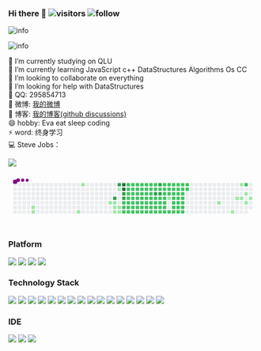 ### Hi there 👋 ![visitors](https://visitor-badge.laobi.icu/badge?page_id=zhangzhibang0309.zhangzhibang0309)&nbsp;![follow](https://img.shields.io/github/followers/zhangzhibang0309?label=Follow&style=social)

![info](https://github-readme-stats.vercel.app/api/top-langs/?username=zhangzhibang0309&layout=compact&show_icons=true&count_private=true&hide=prs&theme=cobalt)

![info](https://github-readme-stats.vercel.app/api?username=zhangzhibang0309&show_icons=true&count_private=true&hide=prs&theme=cobalt)

<!-- 主题：dark, radical, merko, gruvbox, tokyonight, onedark, cobalt, synthwave, highcontrast, dracula -->
🔭 I’m currently studying on QLU  
🌱 I’m currently learning JavaScript c++ DataStructures Algorithms Os CC  
👯 I’m looking to collaborate on everything  
🤔 I’m looking for help with DataStructures  
💬 QQ: 295854713  
🌸 微博: [我的微博](https://weibo.com/u/7309637978)  
📘 博客: [我的博客(github discussions)](https://github.com/zhangzhibang0309/__Blog/discussions)  
😄 hobby: Eva eat sleep coding  
⚡ word: 终身学习   
💻 Steve Jobs：  

![](https://catalinazzz.oss-cn-beijing.aliyuncs.com/image/25529EED886FFBD3D39371530D63E101.png)

<svg viewBox="-16 -32 880 192" width="880" height="192" xmlns="http://www.w3.org/2000/svg"><style>@keyframes c0{3.09%{fill:var(--c1)}3.11%,to{fill:var(--ce)}}@keyframes c1{3.4%{fill:var(--c1)}3.42%,to{fill:var(--ce)}}@keyframes c2{6.49%{fill:var(--c1)}6.51%,to{fill:var(--ce)}}@keyframes c3{8.66%{fill:var(--c1)}8.68%,to{fill:var(--ce)}}@keyframes c4{12.99%{fill:var(--c1)}13.01%,to{fill:var(--ce)}}@keyframes c5{89.77%{fill:var(--c3)}89.79%,to{fill:var(--ce)}}@keyframes c6{12.68%{fill:var(--c1)}12.7%,to{fill:var(--ce)}}@keyframes c7{13.61%{fill:var(--c1)}13.63%,to{fill:var(--ce)}}@keyframes c8{14.54%{fill:var(--c1)}14.56%,to{fill:var(--ce)}}@keyframes c9{91.01%{fill:var(--c3)}91.03%,to{fill:var(--ce)}}@keyframes ca{11.45%{fill:var(--c1)}11.47%,to{fill:var(--ce)}}@keyframes cb{13.92%{fill:var(--c1)}13.94%,to{fill:var(--ce)}}@keyframes cc{14.23%{fill:var(--c1)}14.25%,to{fill:var(--ce)}}@keyframes cd{91.32%{fill:var(--c4)}91.34%,to{fill:var(--ce)}}@keyframes ce{91.63%{fill:var(--c4)}91.65%,to{fill:var(--ce)}}@keyframes cf{88.84%{fill:var(--c3)}88.86%,to{fill:var(--ce)}}@keyframes cg{89.15%{fill:var(--c3)}89.17%,to{fill:var(--ce)}}@keyframes ch{67.17%{fill:var(--c2)}67.19%,to{fill:var(--ce)}}@keyframes ci{66.86%{fill:var(--c2)}66.88%,to{fill:var(--ce)}}@keyframes cj{69.65%{fill:var(--c2)}69.67%,to{fill:var(--ce)}}@keyframes ck{56.34%{fill:var(--c2)}56.36%,to{fill:var(--ce)}}@keyframes cl{56.65%{fill:var(--c2)}56.67%,to{fill:var(--ce)}}@keyframes cm{59.43%{fill:var(--c2)}59.45%,to{fill:var(--ce)}}@keyframes cn{59.74%{fill:var(--c2)}59.76%,to{fill:var(--ce)}}@keyframes co{60.05%{fill:var(--c2)}60.07%,to{fill:var(--ce)}}@keyframes cp{66.55%{fill:var(--c2)}66.57%,to{fill:var(--ce)}}@keyframes cq{68.1%{fill:var(--c2)}68.12%,to{fill:var(--ce)}}@keyframes cr{56.03%{fill:var(--c2)}56.05%,to{fill:var(--ce)}}@keyframes cs{56.96%{fill:var(--c2)}56.98%,to{fill:var(--ce)}}@keyframes ct{59.12%{fill:var(--c2)}59.14%,to{fill:var(--ce)}}@keyframes cu{58.81%{fill:var(--c2)}58.83%,to{fill:var(--ce)}}@keyframes cv{60.36%{fill:var(--c2)}60.38%,to{fill:var(--ce)}}@keyframes cw{66.24%{fill:var(--c2)}66.26%,to{fill:var(--ce)}}@keyframes cx{68.41%{fill:var(--c2)}68.43%,to{fill:var(--ce)}}@keyframes cy{55.72%{fill:var(--c2)}55.74%,to{fill:var(--ce)}}@keyframes cz{57.27%{fill:var(--c2)}57.29%,to{fill:var(--ce)}}@keyframes c10{57.58%{fill:var(--c2)}57.6%,to{fill:var(--ce)}}@keyframes c11{58.5%{fill:var(--c2)}58.52%,to{fill:var(--ce)}}@keyframes c12{60.67%{fill:var(--c2)}60.69%,to{fill:var(--ce)}}@keyframes c13{65.93%{fill:var(--c2)}65.95%,to{fill:var(--ce)}}@keyframes c14{65.62%{fill:var(--c2)}65.64%,to{fill:var(--ce)}}@keyframes c15{55.41%{fill:var(--c2)}55.43%,to{fill:var(--ce)}}@keyframes c16{55.1%{fill:var(--c2)}55.12%,to{fill:var(--ce)}}@keyframes c17{57.88%{fill:var(--c2)}57.9%,to{fill:var(--ce)}}@keyframes c18{58.19%{fill:var(--c2)}58.21%,to{fill:var(--ce)}}@keyframes c19{60.98%{fill:var(--c2)}61%,to{fill:var(--ce)}}@keyframes c1a{61.29%{fill:var(--c2)}61.31%,to{fill:var(--ce)}}@keyframes c1b{65.32%{fill:var(--c2)}65.34%,to{fill:var(--ce)}}@keyframes c1c{53.24%{fill:var(--c2)}53.26%,to{fill:var(--ce)}}@keyframes c1d{52.93%{fill:var(--c2)}52.95%,to{fill:var(--ce)}}@keyframes c1e{52.62%{fill:var(--c2)}52.64%,to{fill:var(--ce)}}@keyframes c1f{52.31%{fill:var(--c2)}52.33%,to{fill:var(--ce)}}@keyframes c1g{52%{fill:var(--c2)}52.02%,to{fill:var(--ce)}}@keyframes c1h{61.6%{fill:var(--c2)}61.62%,to{fill:var(--ce)}}@keyframes c1i{65.01%{fill:var(--c2)}65.03%,to{fill:var(--ce)}}@keyframes c1j{53.55%{fill:var(--c2)}53.57%,to{fill:var(--ce)}}@keyframes c1k{39%{fill:var(--c2)}39.02%,to{fill:var(--ce)}}@keyframes c1l{38.69%{fill:var(--c2)}38.71%,to{fill:var(--ce)}}@keyframes c1m{38.38%{fill:var(--c2)}38.4%,to{fill:var(--ce)}}@keyframes c1n{51.69%{fill:var(--c2)}51.71%,to{fill:var(--ce)}}@keyframes c1o{61.91%{fill:var(--c2)}61.93%,to{fill:var(--ce)}}@keyframes c1p{62.22%{fill:var(--c2)}62.24%,to{fill:var(--ce)}}@keyframes c1q{53.86%{fill:var(--c2)}53.88%,to{fill:var(--ce)}}@keyframes c1r{39.31%{fill:var(--c2)}39.33%,to{fill:var(--ce)}}@keyframes c1s{86.68%{fill:var(--c3)}86.7%,to{fill:var(--ce)}}@keyframes c1t{38.07%{fill:var(--c2)}38.09%,to{fill:var(--ce)}}@keyframes c1u{51.38%{fill:var(--c2)}51.4%,to{fill:var(--ce)}}@keyframes c1v{51.07%{fill:var(--c2)}51.09%,to{fill:var(--ce)}}@keyframes c1w{62.53%{fill:var(--c2)}62.55%,to{fill:var(--ce)}}@keyframes c1x{85.75%{fill:var(--c3)}85.77%,to{fill:var(--ce)}}@keyframes c1y{39.62%{fill:var(--c2)}39.64%,to{fill:var(--ce)}}@keyframes c1z{86.37%{fill:var(--c3)}86.39%,to{fill:var(--ce)}}@keyframes c20{37.76%{fill:var(--c2)}37.78%,to{fill:var(--ce)}}@keyframes c21{37.45%{fill:var(--c2)}37.47%,to{fill:var(--ce)}}@keyframes c22{50.76%{fill:var(--c2)}50.78%,to{fill:var(--ce)}}@keyframes c23{62.84%{fill:var(--c2)}62.86%,to{fill:var(--ce)}}@keyframes c24{43.33%{fill:var(--c2)}43.35%,to{fill:var(--ce)}}@keyframes c25{39.93%{fill:var(--c2)}39.95%,to{fill:var(--ce)}}@keyframes c26{43.95%{fill:var(--c2)}43.97%,to{fill:var(--ce)}}@keyframes c27{36.83%{fill:var(--c2)}36.85%,to{fill:var(--ce)}}@keyframes c28{37.14%{fill:var(--c2)}37.16%,to{fill:var(--ce)}}@keyframes c29{50.45%{fill:var(--c2)}50.47%,to{fill:var(--ce)}}@keyframes c2a{63.15%{fill:var(--c2)}63.17%,to{fill:var(--ce)}}@keyframes c2b{43.02%{fill:var(--c2)}43.04%,to{fill:var(--ce)}}@keyframes c2c{40.24%{fill:var(--c2)}40.26%,to{fill:var(--ce)}}@keyframes c2d{44.26%{fill:var(--c2)}44.28%,to{fill:var(--ce)}}@keyframes c2e{36.52%{fill:var(--c1)}36.54%,to{fill:var(--ce)}}@keyframes c2f{35.59%{fill:var(--c2)}35.61%,to{fill:var(--ce)}}@keyframes c2g{42.71%{fill:var(--c2)}42.73%,to{fill:var(--ce)}}@keyframes c2h{40.55%{fill:var(--c2)}40.57%,to{fill:var(--ce)}}@keyframes c2i{44.57%{fill:var(--c2)}44.59%,to{fill:var(--ce)}}@keyframes c2j{46.12%{fill:var(--c2)}46.14%,to{fill:var(--ce)}}@keyframes c2k{46.43%{fill:var(--c2)}46.45%,to{fill:var(--ce)}}@keyframes c2l{47.98%{fill:var(--c2)}48%,to{fill:var(--ce)}}@keyframes c2m{48.29%{fill:var(--c2)}48.31%,to{fill:var(--ce)}}@keyframes c2n{42.4%{fill:var(--c2)}42.42%,to{fill:var(--ce)}}@keyframes c2o{40.86%{fill:var(--c2)}40.88%,to{fill:var(--ce)}}@keyframes c2p{44.88%{fill:var(--c2)}44.9%,to{fill:var(--ce)}}@keyframes c2q{45.81%{fill:var(--c2)}45.83%,to{fill:var(--ce)}}@keyframes c2r{46.74%{fill:var(--c2)}46.76%,to{fill:var(--ce)}}@keyframes c2s{47.67%{fill:var(--c2)}47.69%,to{fill:var(--ce)}}@keyframes c2t{48.6%{fill:var(--c2)}48.62%,to{fill:var(--ce)}}@keyframes c2u{42.1%{fill:var(--c2)}42.12%,to{fill:var(--ce)}}@keyframes c2v{41.17%{fill:var(--c2)}41.19%,to{fill:var(--ce)}}@keyframes c2w{45.19%{fill:var(--c2)}45.21%,to{fill:var(--ce)}}@keyframes c2x{45.5%{fill:var(--c2)}45.52%,to{fill:var(--ce)}}@keyframes c2y{47.05%{fill:var(--c2)}47.07%,to{fill:var(--ce)}}@keyframes c2z{47.36%{fill:var(--c2)}47.38%,to{fill:var(--ce)}}@keyframes c30{48.91%{fill:var(--c2)}48.93%,to{fill:var(--ce)}}@keyframes c31{41.79%{fill:var(--c2)}41.81%,to{fill:var(--ce)}}@keyframes c32{41.48%{fill:var(--c2)}41.5%,to{fill:var(--ce)}}@keyframes c33{22.9%{fill:var(--c1)}22.92%,to{fill:var(--ce)}}@keyframes c34{30.64%{fill:var(--c1)}30.66%,to{fill:var(--ce)}}@keyframes c35{24.45%{fill:var(--c1)}24.47%,to{fill:var(--ce)}}@keyframes c36{28.16%{fill:var(--c1)}28.18%,to{fill:var(--ce)}}@keyframes c37{24.76%{fill:var(--c1)}24.78%,to{fill:var(--ce)}}@keyframes c38{79.87%{fill:var(--c2)}79.89%,to{fill:var(--ce)}}@keyframes c39{26%{fill:var(--c1)}26.02%,to{fill:var(--ce)}}@keyframes c3a{26.62%{fill:var(--c1)}26.64%,to{fill:var(--ce)}}@keyframes c3b{25.38%{fill:var(--c1)}25.4%,to{fill:var(--ce)}}@keyframes u0{3.09%{transform:scale(0,1)}3.11%,3.4%{transform:scale(.05,1)}3.42%,6.49%{transform:scale(.11,1)}6.51%,8.66%{transform:scale(.16,1)}11.45%,8.68%{transform:scale(.21,1)}11.47%,12.68%{transform:scale(.26,1)}12.7%,12.99%{transform:scale(.32,1)}13.01%,13.61%{transform:scale(.37,1)}13.63%,13.92%{transform:scale(.42,1)}13.94%,14.23%{transform:scale(.47,1)}14.25%,14.54%{transform:scale(.53,1)}14.56%,22.9%{transform:scale(.58,1)}22.92%,24.45%{transform:scale(.63,1)}24.47%,24.76%{transform:scale(.68,1)}24.78%,25.38%{transform:scale(.74,1)}25.4%,26%{transform:scale(.79,1)}26.02%,26.62%{transform:scale(.84,1)}26.64%,28.16%{transform:scale(.89,1)}28.18%,30.64%{transform:scale(.95,1)}30.66%,to{transform:scale(1,1)}}@keyframes u1{35.59%{transform:scale(0,1)}35.61%,to{transform:scale(1,1)}}@keyframes u2{36.52%{transform:scale(0,1)}36.54%,to{transform:scale(1,1)}}@keyframes u3{36.83%{transform:scale(0,1)}36.85%,37.14%{transform:scale(.01,1)}37.16%,37.45%{transform:scale(.02,1)}37.47%,37.76%{transform:scale(.03,1)}37.78%,38.07%{transform:scale(.04,1)}38.09%,38.38%{transform:scale(.06,1)}38.4%,38.69%{transform:scale(.07,1)}38.71%,39%{transform:scale(.08,1)}39.02%,39.31%{transform:scale(.09,1)}39.33%,39.62%{transform:scale(.1,1)}39.64%,39.93%{transform:scale(.11,1)}39.95%,40.24%{transform:scale(.12,1)}40.26%,40.55%{transform:scale(.13,1)}40.57%,40.86%{transform:scale(.14,1)}40.88%,41.17%{transform:scale(.16,1)}41.19%,41.48%{transform:scale(.17,1)}41.5%,41.79%{transform:scale(.18,1)}41.81%,42.1%{transform:scale(.19,1)}42.12%,42.4%{transform:scale(.2,1)}42.42%,42.71%{transform:scale(.21,1)}42.73%,43.02%{transform:scale(.22,1)}43.04%,43.33%{transform:scale(.23,1)}43.35%,43.95%{transform:scale(.24,1)}43.97%,44.26%{transform:scale(.26,1)}44.28%,44.57%{transform:scale(.27,1)}44.59%,44.88%{transform:scale(.28,1)}44.9%,45.19%{transform:scale(.29,1)}45.21%,45.5%{transform:scale(.3,1)}45.52%,45.81%{transform:scale(.31,1)}45.83%,46.12%{transform:scale(.32,1)}46.14%,46.43%{transform:scale(.33,1)}46.45%,46.74%{transform:scale(.34,1)}46.76%,47.05%{transform:scale(.36,1)}47.07%,47.36%{transform:scale(.37,1)}47.38%,47.67%{transform:scale(.38,1)}47.69%,47.98%{transform:scale(.39,1)}48%,48.29%{transform:scale(.4,1)}48.31%,48.6%{transform:scale(.41,1)}48.62%,48.91%{transform:scale(.42,1)}48.93%,50.45%{transform:scale(.43,1)}50.47%,50.76%{transform:scale(.44,1)}50.78%,51.07%{transform:scale(.46,1)}51.09%,51.38%{transform:scale(.47,1)}51.4%,51.69%{transform:scale(.48,1)}51.71%,52%{transform:scale(.49,1)}52.02%,52.31%{transform:scale(.5,1)}52.33%,52.62%{transform:scale(.51,1)}52.64%,52.93%{transform:scale(.52,1)}52.95%,53.24%{transform:scale(.53,1)}53.26%,53.55%{transform:scale(.54,1)}53.57%,53.86%{transform:scale(.56,1)}53.88%,55.1%{transform:scale(.57,1)}55.12%,55.41%{transform:scale(.58,1)}55.43%,55.72%{transform:scale(.59,1)}55.74%,56.03%{transform:scale(.6,1)}56.05%,56.34%{transform:scale(.61,1)}56.36%,56.65%{transform:scale(.62,1)}56.67%,56.96%{transform:scale(.63,1)}56.98%,57.27%{transform:scale(.64,1)}57.29%,57.58%{transform:scale(.66,1)}57.6%,57.88%{transform:scale(.67,1)}57.9%,58.19%{transform:scale(.68,1)}58.21%,58.5%{transform:scale(.69,1)}58.52%,58.81%{transform:scale(.7,1)}58.83%,59.12%{transform:scale(.71,1)}59.14%,59.43%{transform:scale(.72,1)}59.45%,59.74%{transform:scale(.73,1)}59.76%,60.05%{transform:scale(.74,1)}60.07%,60.36%{transform:scale(.76,1)}60.38%,60.67%{transform:scale(.77,1)}60.69%,60.98%{transform:scale(.78,1)}61%,61.29%{transform:scale(.79,1)}61.31%,61.6%{transform:scale(.8,1)}61.62%,61.91%{transform:scale(.81,1)}61.93%,62.22%{transform:scale(.82,1)}62.24%,62.53%{transform:scale(.83,1)}62.55%,62.84%{transform:scale(.84,1)}62.86%,63.15%{transform:scale(.86,1)}63.17%,65.01%{transform:scale(.87,1)}65.03%,65.32%{transform:scale(.88,1)}65.34%,65.62%{transform:scale(.89,1)}65.64%,65.93%{transform:scale(.9,1)}65.95%,66.24%{transform:scale(.91,1)}66.26%,66.55%{transform:scale(.92,1)}66.57%,66.86%{transform:scale(.93,1)}66.88%,67.17%{transform:scale(.94,1)}67.19%,68.1%{transform:scale(.96,1)}68.12%,68.41%{transform:scale(.97,1)}68.43%,69.65%{transform:scale(.98,1)}69.67%,79.87%{transform:scale(.99,1)}79.89%,to{transform:scale(1,1)}}@keyframes u4{85.75%{transform:scale(0,1)}85.77%,86.37%{transform:scale(.14,1)}86.39%,86.68%{transform:scale(.29,1)}86.7%,88.84%{transform:scale(.43,1)}88.86%,89.15%{transform:scale(.57,1)}89.17%,89.77%{transform:scale(.71,1)}89.79%,91.01%{transform:scale(.86,1)}91.03%,to{transform:scale(1,1)}}@keyframes u5{91.32%{transform:scale(0,1)}91.34%,91.63%{transform:scale(.5,1)}91.65%,to{transform:scale(1,1)}}@keyframes s0{0%,99.69%{transform:translate(0,-16px)}.31%{transform:translate(0,0)}1.55%,98.14%{transform:translate(64px,0)}3.41%{transform:translate(64px,96px)}6.81%{transform:translate(240px,96px)}8.67%{transform:translate(240px,0)}10.84%{transform:translate(352px,0)}11.15%{transform:translate(352px,16px)}11.46%{transform:translate(368px,16px)}12.38%{transform:translate(368px,64px)}13%{transform:translate(336px,64px)}13.31%{transform:translate(336px,80px)}13.93%{transform:translate(368px,80px)}14.24%{transform:translate(368px,96px)}14.55%{transform:translate(352px,96px)}14.86%{transform:translate(352px,112px)}21.98%{transform:translate(720px,112px)}22.91%{transform:translate(720px,64px)}24.15%{transform:translate(784px,64px)}24.46%{transform:translate(784px,48px)}25.39%{transform:translate(832px,48px)}25.7%{transform:translate(832px,32px)}26.01%{transform:translate(816px,32px)}26.63%{transform:translate(816px,64px)}26.93%{transform:translate(800px,64px)}28.17%{transform:translate(800px,0)}28.79%{transform:translate(768px,0)}30.65%{transform:translate(768px,96px)}33.75%{transform:translate(608px,96px)}34.06%{transform:translate(608px,112px)}35.29%{transform:translate(544px,112px)}36.53%{transform:translate(544px,48px)}36.84%{transform:translate(528px,48px)}37.15%{transform:translate(528px,64px)}37.46%{transform:translate(512px,64px)}37.77%{transform:translate(512px,48px)}38.39%{transform:translate(480px,48px)}39.01%{transform:translate(480px,16px)}41.49%{transform:translate(608px,16px)}41.8%{transform:translate(608px,0)}43.34%{transform:translate(528px,0)}43.96%{transform:translate(528px,32px)}45.2%{transform:translate(592px,32px)}45.51%{transform:translate(592px,48px)}46.13%{transform:translate(560px,48px)}46.44%{transform:translate(560px,64px)}47.06%{transform:translate(592px,64px)}47.37%,49.23%{transform:translate(592px,80px)}47.99%{transform:translate(560px,80px)}48.3%{transform:translate(560px,96px)}48.92%{transform:translate(592px,96px)}51.08%{transform:translate(496px,80px)}51.39%{transform:translate(496px,64px)}52.01%{transform:translate(464px,64px)}53.25%{transform:translate(464px,0)}53.87%{transform:translate(496px,0)}54.18%{transform:translate(496px,16px)}55.11%{transform:translate(448px,16px)}55.42%{transform:translate(448px,0)}56.35%{transform:translate(400px,0)}56.66%{transform:translate(400px,16px)}57.28%{transform:translate(432px,16px)}57.59%{transform:translate(432px,32px)}57.89%{transform:translate(448px,32px)}58.2%{transform:translate(448px,48px)}58.82%{transform:translate(416px,48px)}59.13%{transform:translate(416px,32px)}59.44%{transform:translate(400px,32px)}60.06%,67.49%{transform:translate(400px,64px)}60.99%{transform:translate(448px,64px)}61.3%{transform:translate(448px,80px)}61.92%{transform:translate(480px,80px)}62.23%{transform:translate(480px,96px)}63.16%{transform:translate(528px,96px)}63.47%{transform:translate(528px,80px)}64.71%{transform:translate(464px,80px)}65.02%{transform:translate(464px,96px)}65.63%{transform:translate(432px,96px)}65.94%{transform:translate(432px,80px)}66.87%,69.35%{transform:translate(384px,80px)}67.18%{transform:translate(384px,64px)}68.11%{transform:translate(400px,96px)}68.42%{transform:translate(416px,96px)}68.73%{transform:translate(416px,80px)}69.66%{transform:translate(384px,96px)}78.02%{transform:translate(816px,96px)}79.88%{transform:translate(816px,0)}85.76%{transform:translate(512px,0)}86.38%{transform:translate(512px,32px)}88.85%{transform:translate(384px,32px)}89.16%{transform:translate(384px,48px)}89.78%{transform:translate(352px,48px)}90.09%{transform:translate(352px,32px)}90.4%{transform:translate(368px,32px)}91.02%{transform:translate(368px,0)}91.33%{transform:translate(384px,0)}91.64%{transform:translate(384px,16px)}97.52%{transform:translate(80px,16px)}97.83%{transform:translate(80px,0)}98.45%{transform:translate(64px,-16px)}}@keyframes s1{0%,99.69%{transform:translate(16px,-16px)}.31%{transform:translate(0,-16px)}.62%{transform:translate(0,0)}1.86%,98.45%{transform:translate(64px,0)}3.72%{transform:translate(64px,96px)}7.12%{transform:translate(240px,96px)}8.98%{transform:translate(240px,0)}11.15%{transform:translate(352px,0)}11.46%{transform:translate(352px,16px)}11.76%{transform:translate(368px,16px)}12.69%{transform:translate(368px,64px)}13.31%{transform:translate(336px,64px)}13.62%{transform:translate(336px,80px)}14.24%{transform:translate(368px,80px)}14.55%{transform:translate(368px,96px)}14.86%{transform:translate(352px,96px)}15.17%{transform:translate(352px,112px)}22.29%{transform:translate(720px,112px)}23.22%{transform:translate(720px,64px)}24.46%{transform:translate(784px,64px)}24.77%{transform:translate(784px,48px)}25.7%{transform:translate(832px,48px)}26.01%{transform:translate(832px,32px)}26.32%{transform:translate(816px,32px)}26.93%{transform:translate(816px,64px)}27.24%{transform:translate(800px,64px)}28.48%{transform:translate(800px,0)}29.1%{transform:translate(768px,0)}30.96%{transform:translate(768px,96px)}34.06%{transform:translate(608px,96px)}34.37%{transform:translate(608px,112px)}35.6%{transform:translate(544px,112px)}36.84%{transform:translate(544px,48px)}37.15%{transform:translate(528px,48px)}37.46%{transform:translate(528px,64px)}37.77%{transform:translate(512px,64px)}38.08%{transform:translate(512px,48px)}38.7%{transform:translate(480px,48px)}39.32%{transform:translate(480px,16px)}41.8%{transform:translate(608px,16px)}42.11%{transform:translate(608px,0)}43.65%{transform:translate(528px,0)}44.27%{transform:translate(528px,32px)}45.51%{transform:translate(592px,32px)}45.82%{transform:translate(592px,48px)}46.44%{transform:translate(560px,48px)}46.75%{transform:translate(560px,64px)}47.37%{transform:translate(592px,64px)}47.68%,49.54%{transform:translate(592px,80px)}48.3%{transform:translate(560px,80px)}48.61%{transform:translate(560px,96px)}49.23%{transform:translate(592px,96px)}51.39%{transform:translate(496px,80px)}51.7%{transform:translate(496px,64px)}52.32%{transform:translate(464px,64px)}53.56%{transform:translate(464px,0)}54.18%{transform:translate(496px,0)}54.49%{transform:translate(496px,16px)}55.42%{transform:translate(448px,16px)}55.73%{transform:translate(448px,0)}56.66%{transform:translate(400px,0)}56.97%{transform:translate(400px,16px)}57.59%{transform:translate(432px,16px)}57.89%{transform:translate(432px,32px)}58.2%{transform:translate(448px,32px)}58.51%{transform:translate(448px,48px)}59.13%{transform:translate(416px,48px)}59.44%{transform:translate(416px,32px)}59.75%{transform:translate(400px,32px)}60.37%,67.8%{transform:translate(400px,64px)}61.3%{transform:translate(448px,64px)}61.61%{transform:translate(448px,80px)}62.23%{transform:translate(480px,80px)}62.54%{transform:translate(480px,96px)}63.47%{transform:translate(528px,96px)}63.78%{transform:translate(528px,80px)}65.02%{transform:translate(464px,80px)}65.33%{transform:translate(464px,96px)}65.94%{transform:translate(432px,96px)}66.25%{transform:translate(432px,80px)}67.18%,69.66%{transform:translate(384px,80px)}67.49%{transform:translate(384px,64px)}68.42%{transform:translate(400px,96px)}68.73%{transform:translate(416px,96px)}69.04%{transform:translate(416px,80px)}69.97%{transform:translate(384px,96px)}78.33%{transform:translate(816px,96px)}80.19%{transform:translate(816px,0)}86.07%{transform:translate(512px,0)}86.69%{transform:translate(512px,32px)}89.16%{transform:translate(384px,32px)}89.47%{transform:translate(384px,48px)}90.09%{transform:translate(352px,48px)}90.4%{transform:translate(352px,32px)}90.71%{transform:translate(368px,32px)}91.33%{transform:translate(368px,0)}91.64%{transform:translate(384px,0)}91.95%{transform:translate(384px,16px)}97.83%{transform:translate(80px,16px)}98.14%{transform:translate(80px,0)}98.76%{transform:translate(64px,-16px)}}@keyframes s2{0%,99.69%{transform:translate(32px,-16px)}.62%{transform:translate(0,-16px)}.93%{transform:translate(0,0)}2.17%,98.76%{transform:translate(64px,0)}4.02%{transform:translate(64px,96px)}7.43%{transform:translate(240px,96px)}9.29%{transform:translate(240px,0)}11.46%{transform:translate(352px,0)}11.76%{transform:translate(352px,16px)}12.07%{transform:translate(368px,16px)}13%{transform:translate(368px,64px)}13.62%{transform:translate(336px,64px)}13.93%{transform:translate(336px,80px)}14.55%{transform:translate(368px,80px)}14.86%{transform:translate(368px,96px)}15.17%{transform:translate(352px,96px)}15.48%{transform:translate(352px,112px)}22.6%{transform:translate(720px,112px)}23.53%{transform:translate(720px,64px)}24.77%{transform:translate(784px,64px)}25.08%{transform:translate(784px,48px)}26.01%{transform:translate(832px,48px)}26.32%{transform:translate(832px,32px)}26.63%{transform:translate(816px,32px)}27.24%{transform:translate(816px,64px)}27.55%{transform:translate(800px,64px)}28.79%{transform:translate(800px,0)}29.41%{transform:translate(768px,0)}31.27%{transform:translate(768px,96px)}34.37%{transform:translate(608px,96px)}34.67%{transform:translate(608px,112px)}35.91%{transform:translate(544px,112px)}37.15%{transform:translate(544px,48px)}37.46%{transform:translate(528px,48px)}37.77%{transform:translate(528px,64px)}38.08%{transform:translate(512px,64px)}38.39%{transform:translate(512px,48px)}39.01%{transform:translate(480px,48px)}39.63%{transform:translate(480px,16px)}42.11%{transform:translate(608px,16px)}42.41%{transform:translate(608px,0)}43.96%{transform:translate(528px,0)}44.58%{transform:translate(528px,32px)}45.82%{transform:translate(592px,32px)}46.13%{transform:translate(592px,48px)}46.75%{transform:translate(560px,48px)}47.06%{transform:translate(560px,64px)}47.68%{transform:translate(592px,64px)}47.99%,49.85%{transform:translate(592px,80px)}48.61%{transform:translate(560px,80px)}48.92%{transform:translate(560px,96px)}49.54%{transform:translate(592px,96px)}51.7%{transform:translate(496px,80px)}52.01%{transform:translate(496px,64px)}52.63%{transform:translate(464px,64px)}53.87%{transform:translate(464px,0)}54.49%{transform:translate(496px,0)}54.8%{transform:translate(496px,16px)}55.73%{transform:translate(448px,16px)}56.04%{transform:translate(448px,0)}56.97%{transform:translate(400px,0)}57.28%{transform:translate(400px,16px)}57.89%{transform:translate(432px,16px)}58.2%{transform:translate(432px,32px)}58.51%{transform:translate(448px,32px)}58.82%{transform:translate(448px,48px)}59.44%{transform:translate(416px,48px)}59.75%{transform:translate(416px,32px)}60.06%{transform:translate(400px,32px)}60.68%,68.11%{transform:translate(400px,64px)}61.61%{transform:translate(448px,64px)}61.92%{transform:translate(448px,80px)}62.54%{transform:translate(480px,80px)}62.85%{transform:translate(480px,96px)}63.78%{transform:translate(528px,96px)}64.09%{transform:translate(528px,80px)}65.33%{transform:translate(464px,80px)}65.63%{transform:translate(464px,96px)}66.25%{transform:translate(432px,96px)}66.56%{transform:translate(432px,80px)}67.49%,69.97%{transform:translate(384px,80px)}67.8%{transform:translate(384px,64px)}68.73%{transform:translate(400px,96px)}69.04%{transform:translate(416px,96px)}69.35%{transform:translate(416px,80px)}70.28%{transform:translate(384px,96px)}78.64%{transform:translate(816px,96px)}80.5%{transform:translate(816px,0)}86.38%{transform:translate(512px,0)}87%{transform:translate(512px,32px)}89.47%{transform:translate(384px,32px)}89.78%{transform:translate(384px,48px)}90.4%{transform:translate(352px,48px)}90.71%{transform:translate(352px,32px)}91.02%{transform:translate(368px,32px)}91.64%{transform:translate(368px,0)}91.95%{transform:translate(384px,0)}92.26%{transform:translate(384px,16px)}98.14%{transform:translate(80px,16px)}98.45%{transform:translate(80px,0)}99.07%{transform:translate(64px,-16px)}}@keyframes s3{0%,99.69%{transform:translate(48px,-16px)}.93%{transform:translate(0,-16px)}1.24%{transform:translate(0,0)}2.48%,99.07%{transform:translate(64px,0)}4.33%{transform:translate(64px,96px)}7.74%{transform:translate(240px,96px)}9.6%{transform:translate(240px,0)}11.76%{transform:translate(352px,0)}12.07%{transform:translate(352px,16px)}12.38%{transform:translate(368px,16px)}13.31%{transform:translate(368px,64px)}13.93%{transform:translate(336px,64px)}14.24%{transform:translate(336px,80px)}14.86%{transform:translate(368px,80px)}15.17%{transform:translate(368px,96px)}15.48%{transform:translate(352px,96px)}15.79%{transform:translate(352px,112px)}22.91%{transform:translate(720px,112px)}23.84%{transform:translate(720px,64px)}25.08%{transform:translate(784px,64px)}25.39%{transform:translate(784px,48px)}26.32%{transform:translate(832px,48px)}26.63%{transform:translate(832px,32px)}26.93%{transform:translate(816px,32px)}27.55%{transform:translate(816px,64px)}27.86%{transform:translate(800px,64px)}29.1%{transform:translate(800px,0)}29.72%{transform:translate(768px,0)}31.58%{transform:translate(768px,96px)}34.67%{transform:translate(608px,96px)}34.98%{transform:translate(608px,112px)}36.22%{transform:translate(544px,112px)}37.46%{transform:translate(544px,48px)}37.77%{transform:translate(528px,48px)}38.08%{transform:translate(528px,64px)}38.39%{transform:translate(512px,64px)}38.7%{transform:translate(512px,48px)}39.32%{transform:translate(480px,48px)}39.94%{transform:translate(480px,16px)}42.41%{transform:translate(608px,16px)}42.72%{transform:translate(608px,0)}44.27%{transform:translate(528px,0)}44.89%{transform:translate(528px,32px)}46.13%{transform:translate(592px,32px)}46.44%{transform:translate(592px,48px)}47.06%{transform:translate(560px,48px)}47.37%{transform:translate(560px,64px)}47.99%{transform:translate(592px,64px)}48.3%,50.15%{transform:translate(592px,80px)}48.92%{transform:translate(560px,80px)}49.23%{transform:translate(560px,96px)}49.85%{transform:translate(592px,96px)}52.01%{transform:translate(496px,80px)}52.32%{transform:translate(496px,64px)}52.94%{transform:translate(464px,64px)}54.18%{transform:translate(464px,0)}54.8%{transform:translate(496px,0)}55.11%{transform:translate(496px,16px)}56.04%{transform:translate(448px,16px)}56.35%{transform:translate(448px,0)}57.28%{transform:translate(400px,0)}57.59%{transform:translate(400px,16px)}58.2%{transform:translate(432px,16px)}58.51%{transform:translate(432px,32px)}58.82%{transform:translate(448px,32px)}59.13%{transform:translate(448px,48px)}59.75%{transform:translate(416px,48px)}60.06%{transform:translate(416px,32px)}60.37%{transform:translate(400px,32px)}60.99%,68.42%{transform:translate(400px,64px)}61.92%{transform:translate(448px,64px)}62.23%{transform:translate(448px,80px)}62.85%{transform:translate(480px,80px)}63.16%{transform:translate(480px,96px)}64.09%{transform:translate(528px,96px)}64.4%{transform:translate(528px,80px)}65.63%{transform:translate(464px,80px)}65.94%{transform:translate(464px,96px)}66.56%{transform:translate(432px,96px)}66.87%{transform:translate(432px,80px)}67.8%,70.28%{transform:translate(384px,80px)}68.11%{transform:translate(384px,64px)}69.04%{transform:translate(400px,96px)}69.35%{transform:translate(416px,96px)}69.66%{transform:translate(416px,80px)}70.59%{transform:translate(384px,96px)}78.95%{transform:translate(816px,96px)}80.8%{transform:translate(816px,0)}86.69%{transform:translate(512px,0)}87.31%{transform:translate(512px,32px)}89.78%{transform:translate(384px,32px)}90.09%{transform:translate(384px,48px)}90.71%{transform:translate(352px,48px)}91.02%{transform:translate(352px,32px)}91.33%{transform:translate(368px,32px)}91.95%{transform:translate(368px,0)}92.26%{transform:translate(384px,0)}92.57%{transform:translate(384px,16px)}98.45%{transform:translate(80px,16px)}98.76%{transform:translate(80px,0)}99.38%{transform:translate(64px,-16px)}}:root{--cb:#1b1f230a;--cs:purple;--ce:#ebedf0;--c0:#ebedf0;--c1:#9be9a8;--c2:#40c463;--c3:#30a14e;--c4:#216e39}@media (prefers-color-scheme:dark){:root{--cb:#1b1f230a;--cs:purple;--ce:#161b22;--c1:#01311f;--c2:#034525;--c3:#0f6d31;--c4:#00c647}}.c{shape-rendering:geometricPrecision;rx:2;ry:2;fill:var(--ce);stroke-width:1px;stroke:var(--cb);animation:none 32300ms linear infinite}.c.c0,.c.c1{fill:var(--c1);animation-name:c0}.c.c1{animation-name:c1}.c.c2,.c.c3,.c.c4{fill:var(--c1);animation-name:c2}.c.c3,.c.c4{animation-name:c3}.c.c4{animation-name:c4}.c.c5{fill:var(--c3);animation-name:c5}.c.c6,.c.c7,.c.c8{fill:var(--c1);animation-name:c6}.c.c7,.c.c8{animation-name:c7}.c.c8{animation-name:c8}.c.c9{fill:var(--c3);animation-name:c9}.c.ca,.c.cb,.c.cc{fill:var(--c1);animation-name:ca}.c.cb,.c.cc{animation-name:cb}.c.cc{animation-name:cc}.c.cd,.c.ce{fill:var(--c4);animation-name:cd}.c.ce{animation-name:ce}.c.cf,.c.cg{fill:var(--c3);animation-name:cf}.c.cg{animation-name:cg}.c.ch,.c.ci{fill:var(--c2);animation-name:ch}.c.ci{animation-name:ci}.c.cj,.c.ck,.c.cl{fill:var(--c2);animation-name:cj}.c.ck,.c.cl{animation-name:ck}.c.cl{animation-name:cl}.c.cm,.c.cn,.c.co{fill:var(--c2);animation-name:cm}.c.cn,.c.co{animation-name:cn}.c.co{animation-name:co}.c.cp,.c.cq,.c.cr{fill:var(--c2);animation-name:cp}.c.cq,.c.cr{animation-name:cq}.c.cr{animation-name:cr}.c.cs,.c.ct,.c.cu{fill:var(--c2);animation-name:cs}.c.ct,.c.cu{animation-name:ct}.c.cu{animation-name:cu}.c.cv,.c.cw,.c.cx{fill:var(--c2);animation-name:cv}.c.cw,.c.cx{animation-name:cw}.c.cx{animation-name:cx}.c.c10,.c.cy,.c.cz{fill:var(--c2);animation-name:cy}.c.c10,.c.cz{animation-name:cz}.c.c10{animation-name:c10}.c.c11,.c.c12,.c.c13{fill:var(--c2);animation-name:c11}.c.c12,.c.c13{animation-name:c12}.c.c13{animation-name:c13}.c.c14,.c.c15,.c.c16{fill:var(--c2);animation-name:c14}.c.c15,.c.c16{animation-name:c15}.c.c16{animation-name:c16}.c.c17,.c.c18,.c.c19{fill:var(--c2);animation-name:c17}.c.c18,.c.c19{animation-name:c18}.c.c19{animation-name:c19}.c.c1a,.c.c1b,.c.c1c{fill:var(--c2);animation-name:c1a}.c.c1b,.c.c1c{animation-name:c1b}.c.c1c{animation-name:c1c}.c.c1d,.c.c1e,.c.c1f{fill:var(--c2);animation-name:c1d}.c.c1e,.c.c1f{animation-name:c1e}.c.c1f{animation-name:c1f}.c.c1g,.c.c1h,.c.c1i{fill:var(--c2);animation-name:c1g}.c.c1h,.c.c1i{animation-name:c1h}.c.c1i{animation-name:c1i}.c.c1j,.c.c1k,.c.c1l{fill:var(--c2);animation-name:c1j}.c.c1k,.c.c1l{animation-name:c1k}.c.c1l{animation-name:c1l}.c.c1m,.c.c1n,.c.c1o{fill:var(--c2);animation-name:c1m}.c.c1n,.c.c1o{animation-name:c1n}.c.c1o{animation-name:c1o}.c.c1p,.c.c1q,.c.c1r{fill:var(--c2);animation-name:c1p}.c.c1q,.c.c1r{animation-name:c1q}.c.c1r{animation-name:c1r}.c.c1s{fill:var(--c3);animation-name:c1s}.c.c1t{fill:var(--c2);animation-name:c1t}.c.c1u,.c.c1v,.c.c1w{fill:var(--c2);animation-name:c1u}.c.c1v,.c.c1w{animation-name:c1v}.c.c1w{animation-name:c1w}.c.c1x{fill:var(--c3);animation-name:c1x}.c.c1y{fill:var(--c2);animation-name:c1y}.c.c1z{fill:var(--c3);animation-name:c1z}.c.c20,.c.c21{fill:var(--c2);animation-name:c20}.c.c21{animation-name:c21}.c.c22,.c.c23,.c.c24{fill:var(--c2);animation-name:c22}.c.c23,.c.c24{animation-name:c23}.c.c24{animation-name:c24}.c.c25,.c.c26,.c.c27{fill:var(--c2);animation-name:c25}.c.c26,.c.c27{animation-name:c26}.c.c27{animation-name:c27}.c.c28,.c.c29,.c.c2a{fill:var(--c2);animation-name:c28}.c.c29,.c.c2a{animation-name:c29}.c.c2a{animation-name:c2a}.c.c2b,.c.c2c,.c.c2d{fill:var(--c2);animation-name:c2b}.c.c2c,.c.c2d{animation-name:c2c}.c.c2d{animation-name:c2d}.c.c2e{fill:var(--c1);animation-name:c2e}.c.c2f,.c.c2g,.c.c2h{fill:var(--c2);animation-name:c2f}.c.c2g,.c.c2h{animation-name:c2g}.c.c2h{animation-name:c2h}.c.c2i,.c.c2j,.c.c2k{fill:var(--c2);animation-name:c2i}.c.c2j,.c.c2k{animation-name:c2j}.c.c2k{animation-name:c2k}.c.c2l,.c.c2m,.c.c2n{fill:var(--c2);animation-name:c2l}.c.c2m,.c.c2n{animation-name:c2m}.c.c2n{animation-name:c2n}.c.c2o,.c.c2p,.c.c2q{fill:var(--c2);animation-name:c2o}.c.c2p,.c.c2q{animation-name:c2p}.c.c2q{animation-name:c2q}.c.c2r,.c.c2s,.c.c2t{fill:var(--c2);animation-name:c2r}.c.c2s,.c.c2t{animation-name:c2s}.c.c2t{animation-name:c2t}.c.c2u,.c.c2v,.c.c2w{fill:var(--c2);animation-name:c2u}.c.c2v,.c.c2w{animation-name:c2v}.c.c2w{animation-name:c2w}.c.c2x,.c.c2y,.c.c2z{fill:var(--c2);animation-name:c2x}.c.c2y,.c.c2z{animation-name:c2y}.c.c2z{animation-name:c2z}.c.c30,.c.c31,.c.c32{fill:var(--c2);animation-name:c30}.c.c31,.c.c32{animation-name:c31}.c.c32{animation-name:c32}.c.c33,.c.c34{fill:var(--c1);animation-name:c33}.c.c34{animation-name:c34}.c.c35,.c.c36,.c.c37{fill:var(--c1);animation-name:c35}.c.c36,.c.c37{animation-name:c36}.c.c37{animation-name:c37}.c.c38{fill:var(--c2);animation-name:c38}.c.c39,.c.c3a,.c.c3b{fill:var(--c1);animation-name:c39}.c.c3a,.c.c3b{animation-name:c3a}.c.c3b{animation-name:c3b}.s,.u{animation:none linear 32300ms infinite}.u,.u.u0{transform-origin:0 0}.u{transform:scale(0,1)}.u.u0{fill:var(--c1);animation-name:u0}.u.u1{fill:var(--c2);animation-name:u1;transform-origin:134.3px 0}.u.u2{fill:var(--c1);animation-name:u2;transform-origin:141.3px 0}.u.u3{fill:var(--c2);animation-name:u3;transform-origin:148.4px 0}.u.u4{fill:var(--c3);animation-name:u4;transform-origin:784.4px 0}.u.u5{fill:var(--c4);animation-name:u5;transform-origin:833.9px 0}.s{shape-rendering:geometricPrecision;fill:var(--cs)}.s.s0{transform:translate(0,-16px);animation-name:s0}.s.s1{transform:translate(16px,-16px);animation-name:s1}.s.s2{transform:translate(32px,-16px);animation-name:s2}.s.s3{transform:translate(48px,-16px);animation-name:s3}</style><rect class="c" x="2" y="2" width="12" height="12"/><rect class="c" x="2" y="18" width="12" height="12"/><rect class="c" x="2" y="34" width="12" height="12"/><rect class="c" x="2" y="50" width="12" height="12"/><rect class="c" x="2" y="66" width="12" height="12"/><rect class="c" x="2" y="82" width="12" height="12"/><rect class="c" x="2" y="98" width="12" height="12"/><rect class="c" x="18" y="2" width="12" height="12"/><rect class="c" x="18" y="18" width="12" height="12"/><rect class="c" x="18" y="34" width="12" height="12"/><rect class="c" x="18" y="50" width="12" height="12"/><rect class="c" x="18" y="66" width="12" height="12"/><rect class="c" x="18" y="82" width="12" height="12"/><rect class="c" x="18" y="98" width="12" height="12"/><rect class="c" x="34" y="2" width="12" height="12"/><rect class="c" x="34" y="18" width="12" height="12"/><rect class="c" x="34" y="34" width="12" height="12"/><rect class="c" x="34" y="50" width="12" height="12"/><rect class="c" x="34" y="66" width="12" height="12"/><rect class="c" x="34" y="82" width="12" height="12"/><rect class="c" x="34" y="98" width="12" height="12"/><rect class="c" x="50" y="2" width="12" height="12"/><rect class="c" x="50" y="18" width="12" height="12"/><rect class="c" x="50" y="34" width="12" height="12"/><rect class="c" x="50" y="50" width="12" height="12"/><rect class="c" x="50" y="66" width="12" height="12"/><rect class="c" x="50" y="82" width="12" height="12"/><rect class="c" x="50" y="98" width="12" height="12"/><rect class="c" x="66" y="2" width="12" height="12"/><rect class="c" x="66" y="18" width="12" height="12"/><rect class="c" x="66" y="34" width="12" height="12"/><rect class="c" x="66" y="50" width="12" height="12"/><rect class="c" x="66" y="66" width="12" height="12"/><rect class="c c0" x="66" y="82" width="12" height="12"/><rect class="c c1" x="66" y="98" width="12" height="12"/><rect class="c" x="82" y="2" width="12" height="12"/><rect class="c" x="82" y="18" width="12" height="12"/><rect class="c" x="82" y="34" width="12" height="12"/><rect class="c" x="82" y="50" width="12" height="12"/><rect class="c" x="82" y="66" width="12" height="12"/><rect class="c" x="82" y="82" width="12" height="12"/><rect class="c" x="82" y="98" width="12" height="12"/><rect class="c" x="98" y="2" width="12" height="12"/><rect class="c" x="98" y="18" width="12" height="12"/><rect class="c" x="98" y="34" width="12" height="12"/><rect class="c" x="98" y="50" width="12" height="12"/><rect class="c" x="98" y="66" width="12" height="12"/><rect class="c" x="98" y="82" width="12" height="12"/><rect class="c" x="98" y="98" width="12" height="12"/><rect class="c" x="114" y="2" width="12" height="12"/><rect class="c" x="114" y="18" width="12" height="12"/><rect class="c" x="114" y="34" width="12" height="12"/><rect class="c" x="114" y="50" width="12" height="12"/><rect class="c" x="114" y="66" width="12" height="12"/><rect class="c" x="114" y="82" width="12" height="12"/><rect class="c" x="114" y="98" width="12" height="12"/><rect class="c" x="130" y="2" width="12" height="12"/><rect class="c" x="130" y="18" width="12" height="12"/><rect class="c" x="130" y="34" width="12" height="12"/><rect class="c" x="130" y="50" width="12" height="12"/><rect class="c" x="130" y="66" width="12" height="12"/><rect class="c" x="130" y="82" width="12" height="12"/><rect class="c" x="130" y="98" width="12" height="12"/><rect class="c" x="146" y="2" width="12" height="12"/><rect class="c" x="146" y="18" width="12" height="12"/><rect class="c" x="146" y="34" width="12" height="12"/><rect class="c" x="146" y="50" width="12" height="12"/><rect class="c" x="146" y="66" width="12" height="12"/><rect class="c" x="146" y="82" width="12" height="12"/><rect class="c" x="146" y="98" width="12" height="12"/><rect class="c" x="162" y="2" width="12" height="12"/><rect class="c" x="162" y="18" width="12" height="12"/><rect class="c" x="162" y="34" width="12" height="12"/><rect class="c" x="162" y="50" width="12" height="12"/><rect class="c" x="162" y="66" width="12" height="12"/><rect class="c" x="162" y="82" width="12" height="12"/><rect class="c" x="162" y="98" width="12" height="12"/><rect class="c" x="178" y="2" width="12" height="12"/><rect class="c" x="178" y="18" width="12" height="12"/><rect class="c" x="178" y="34" width="12" height="12"/><rect class="c" x="178" y="50" width="12" height="12"/><rect class="c" x="178" y="66" width="12" height="12"/><rect class="c" x="178" y="82" width="12" height="12"/><rect class="c" x="178" y="98" width="12" height="12"/><rect class="c" x="194" y="2" width="12" height="12"/><rect class="c" x="194" y="18" width="12" height="12"/><rect class="c" x="194" y="34" width="12" height="12"/><rect class="c" x="194" y="50" width="12" height="12"/><rect class="c" x="194" y="66" width="12" height="12"/><rect class="c" x="194" y="82" width="12" height="12"/><rect class="c" x="194" y="98" width="12" height="12"/><rect class="c" x="210" y="2" width="12" height="12"/><rect class="c" x="210" y="18" width="12" height="12"/><rect class="c" x="210" y="34" width="12" height="12"/><rect class="c" x="210" y="50" width="12" height="12"/><rect class="c" x="210" y="66" width="12" height="12"/><rect class="c" x="210" y="82" width="12" height="12"/><rect class="c" x="210" y="98" width="12" height="12"/><rect class="c" x="226" y="2" width="12" height="12"/><rect class="c" x="226" y="18" width="12" height="12"/><rect class="c" x="226" y="34" width="12" height="12"/><rect class="c" x="226" y="50" width="12" height="12"/><rect class="c" x="226" y="66" width="12" height="12"/><rect class="c" x="226" y="82" width="12" height="12"/><rect class="c c2" x="226" y="98" width="12" height="12"/><rect class="c c3" x="242" y="2" width="12" height="12"/><rect class="c" x="242" y="18" width="12" height="12"/><rect class="c" x="242" y="34" width="12" height="12"/><rect class="c" x="242" y="50" width="12" height="12"/><rect class="c" x="242" y="66" width="12" height="12"/><rect class="c" x="242" y="82" width="12" height="12"/><rect class="c" x="242" y="98" width="12" height="12"/><rect class="c" x="258" y="2" width="12" height="12"/><rect class="c" x="258" y="18" width="12" height="12"/><rect class="c" x="258" y="34" width="12" height="12"/><rect class="c" x="258" y="50" width="12" height="12"/><rect class="c" x="258" y="66" width="12" height="12"/><rect class="c" x="258" y="82" width="12" height="12"/><rect class="c" x="258" y="98" width="12" height="12"/><rect class="c" x="274" y="2" width="12" height="12"/><rect class="c" x="274" y="18" width="12" height="12"/><rect class="c" x="274" y="34" width="12" height="12"/><rect class="c" x="274" y="50" width="12" height="12"/><rect class="c" x="274" y="66" width="12" height="12"/><rect class="c" x="274" y="82" width="12" height="12"/><rect class="c" x="274" y="98" width="12" height="12"/><rect class="c" x="290" y="2" width="12" height="12"/><rect class="c" x="290" y="18" width="12" height="12"/><rect class="c" x="290" y="34" width="12" height="12"/><rect class="c" x="290" y="50" width="12" height="12"/><rect class="c" x="290" y="66" width="12" height="12"/><rect class="c" x="290" y="82" width="12" height="12"/><rect class="c" x="290" y="98" width="12" height="12"/><rect class="c" x="306" y="2" width="12" height="12"/><rect class="c" x="306" y="18" width="12" height="12"/><rect class="c" x="306" y="34" width="12" height="12"/><rect class="c" x="306" y="50" width="12" height="12"/><rect class="c" x="306" y="66" width="12" height="12"/><rect class="c" x="306" y="82" width="12" height="12"/><rect class="c" x="306" y="98" width="12" height="12"/><rect class="c" x="322" y="2" width="12" height="12"/><rect class="c" x="322" y="18" width="12" height="12"/><rect class="c" x="322" y="34" width="12" height="12"/><rect class="c" x="322" y="50" width="12" height="12"/><rect class="c" x="322" y="66" width="12" height="12"/><rect class="c" x="322" y="82" width="12" height="12"/><rect class="c" x="322" y="98" width="12" height="12"/><rect class="c" x="338" y="2" width="12" height="12"/><rect class="c" x="338" y="18" width="12" height="12"/><rect class="c" x="338" y="34" width="12" height="12"/><rect class="c" x="338" y="50" width="12" height="12"/><rect class="c c4" x="338" y="66" width="12" height="12"/><rect class="c" x="338" y="82" width="12" height="12"/><rect class="c" x="338" y="98" width="12" height="12"/><rect class="c" x="354" y="2" width="12" height="12"/><rect class="c" x="354" y="18" width="12" height="12"/><rect class="c" x="354" y="34" width="12" height="12"/><rect class="c c5" x="354" y="50" width="12" height="12"/><rect class="c c6" x="354" y="66" width="12" height="12"/><rect class="c c7" x="354" y="82" width="12" height="12"/><rect class="c c8" x="354" y="98" width="12" height="12"/><rect class="c c9" x="370" y="2" width="12" height="12"/><rect class="c ca" x="370" y="18" width="12" height="12"/><rect class="c" x="370" y="34" width="12" height="12"/><rect class="c" x="370" y="50" width="12" height="12"/><rect class="c" x="370" y="66" width="12" height="12"/><rect class="c cb" x="370" y="82" width="12" height="12"/><rect class="c cc" x="370" y="98" width="12" height="12"/><rect class="c cd" x="386" y="2" width="12" height="12"/><rect class="c ce" x="386" y="18" width="12" height="12"/><rect class="c cf" x="386" y="34" width="12" height="12"/><rect class="c cg" x="386" y="50" width="12" height="12"/><rect class="c ch" x="386" y="66" width="12" height="12"/><rect class="c ci" x="386" y="82" width="12" height="12"/><rect class="c cj" x="386" y="98" width="12" height="12"/><rect class="c ck" x="402" y="2" width="12" height="12"/><rect class="c cl" x="402" y="18" width="12" height="12"/><rect class="c cm" x="402" y="34" width="12" height="12"/><rect class="c cn" x="402" y="50" width="12" height="12"/><rect class="c co" x="402" y="66" width="12" height="12"/><rect class="c cp" x="402" y="82" width="12" height="12"/><rect class="c cq" x="402" y="98" width="12" height="12"/><rect class="c cr" x="418" y="2" width="12" height="12"/><rect class="c cs" x="418" y="18" width="12" height="12"/><rect class="c ct" x="418" y="34" width="12" height="12"/><rect class="c cu" x="418" y="50" width="12" height="12"/><rect class="c cv" x="418" y="66" width="12" height="12"/><rect class="c cw" x="418" y="82" width="12" height="12"/><rect class="c cx" x="418" y="98" width="12" height="12"/><rect class="c cy" x="434" y="2" width="12" height="12"/><rect class="c cz" x="434" y="18" width="12" height="12"/><rect class="c c10" x="434" y="34" width="12" height="12"/><rect class="c c11" x="434" y="50" width="12" height="12"/><rect class="c c12" x="434" y="66" width="12" height="12"/><rect class="c c13" x="434" y="82" width="12" height="12"/><rect class="c c14" x="434" y="98" width="12" height="12"/><rect class="c c15" x="450" y="2" width="12" height="12"/><rect class="c c16" x="450" y="18" width="12" height="12"/><rect class="c c17" x="450" y="34" width="12" height="12"/><rect class="c c18" x="450" y="50" width="12" height="12"/><rect class="c c19" x="450" y="66" width="12" height="12"/><rect class="c c1a" x="450" y="82" width="12" height="12"/><rect class="c c1b" x="450" y="98" width="12" height="12"/><rect class="c c1c" x="466" y="2" width="12" height="12"/><rect class="c c1d" x="466" y="18" width="12" height="12"/><rect class="c c1e" x="466" y="34" width="12" height="12"/><rect class="c c1f" x="466" y="50" width="12" height="12"/><rect class="c c1g" x="466" y="66" width="12" height="12"/><rect class="c c1h" x="466" y="82" width="12" height="12"/><rect class="c c1i" x="466" y="98" width="12" height="12"/><rect class="c c1j" x="482" y="2" width="12" height="12"/><rect class="c c1k" x="482" y="18" width="12" height="12"/><rect class="c c1l" x="482" y="34" width="12" height="12"/><rect class="c c1m" x="482" y="50" width="12" height="12"/><rect class="c c1n" x="482" y="66" width="12" height="12"/><rect class="c c1o" x="482" y="82" width="12" height="12"/><rect class="c c1p" x="482" y="98" width="12" height="12"/><rect class="c c1q" x="498" y="2" width="12" height="12"/><rect class="c c1r" x="498" y="18" width="12" height="12"/><rect class="c c1s" x="498" y="34" width="12" height="12"/><rect class="c c1t" x="498" y="50" width="12" height="12"/><rect class="c c1u" x="498" y="66" width="12" height="12"/><rect class="c c1v" x="498" y="82" width="12" height="12"/><rect class="c c1w" x="498" y="98" width="12" height="12"/><rect class="c c1x" x="514" y="2" width="12" height="12"/><rect class="c c1y" x="514" y="18" width="12" height="12"/><rect class="c c1z" x="514" y="34" width="12" height="12"/><rect class="c c20" x="514" y="50" width="12" height="12"/><rect class="c c21" x="514" y="66" width="12" height="12"/><rect class="c c22" x="514" y="82" width="12" height="12"/><rect class="c c23" x="514" y="98" width="12" height="12"/><rect class="c c24" x="530" y="2" width="12" height="12"/><rect class="c c25" x="530" y="18" width="12" height="12"/><rect class="c c26" x="530" y="34" width="12" height="12"/><rect class="c c27" x="530" y="50" width="12" height="12"/><rect class="c c28" x="530" y="66" width="12" height="12"/><rect class="c c29" x="530" y="82" width="12" height="12"/><rect class="c c2a" x="530" y="98" width="12" height="12"/><rect class="c c2b" x="546" y="2" width="12" height="12"/><rect class="c c2c" x="546" y="18" width="12" height="12"/><rect class="c c2d" x="546" y="34" width="12" height="12"/><rect class="c c2e" x="546" y="50" width="12" height="12"/><rect class="c" x="546" y="66" width="12" height="12"/><rect class="c" x="546" y="82" width="12" height="12"/><rect class="c c2f" x="546" y="98" width="12" height="12"/><rect class="c c2g" x="562" y="2" width="12" height="12"/><rect class="c c2h" x="562" y="18" width="12" height="12"/><rect class="c c2i" x="562" y="34" width="12" height="12"/><rect class="c c2j" x="562" y="50" width="12" height="12"/><rect class="c c2k" x="562" y="66" width="12" height="12"/><rect class="c c2l" x="562" y="82" width="12" height="12"/><rect class="c c2m" x="562" y="98" width="12" height="12"/><rect class="c c2n" x="578" y="2" width="12" height="12"/><rect class="c c2o" x="578" y="18" width="12" height="12"/><rect class="c c2p" x="578" y="34" width="12" height="12"/><rect class="c c2q" x="578" y="50" width="12" height="12"/><rect class="c c2r" x="578" y="66" width="12" height="12"/><rect class="c c2s" x="578" y="82" width="12" height="12"/><rect class="c c2t" x="578" y="98" width="12" height="12"/><rect class="c c2u" x="594" y="2" width="12" height="12"/><rect class="c c2v" x="594" y="18" width="12" height="12"/><rect class="c c2w" x="594" y="34" width="12" height="12"/><rect class="c c2x" x="594" y="50" width="12" height="12"/><rect class="c c2y" x="594" y="66" width="12" height="12"/><rect class="c c2z" x="594" y="82" width="12" height="12"/><rect class="c c30" x="594" y="98" width="12" height="12"/><rect class="c c31" x="610" y="2" width="12" height="12"/><rect class="c c32" x="610" y="18" width="12" height="12"/><rect class="c" x="610" y="34" width="12" height="12"/><rect class="c" x="610" y="50" width="12" height="12"/><rect class="c" x="610" y="66" width="12" height="12"/><rect class="c" x="610" y="82" width="12" height="12"/><rect class="c" x="610" y="98" width="12" height="12"/><rect class="c" x="626" y="2" width="12" height="12"/><rect class="c" x="626" y="18" width="12" height="12"/><rect class="c" x="626" y="34" width="12" height="12"/><rect class="c" x="626" y="50" width="12" height="12"/><rect class="c" x="626" y="66" width="12" height="12"/><rect class="c" x="626" y="82" width="12" height="12"/><rect class="c" x="626" y="98" width="12" height="12"/><rect class="c" x="642" y="2" width="12" height="12"/><rect class="c" x="642" y="18" width="12" height="12"/><rect class="c" x="642" y="34" width="12" height="12"/><rect class="c" x="642" y="50" width="12" height="12"/><rect class="c" x="642" y="66" width="12" height="12"/><rect class="c" x="642" y="82" width="12" height="12"/><rect class="c" x="642" y="98" width="12" height="12"/><rect class="c" x="658" y="2" width="12" height="12"/><rect class="c" x="658" y="18" width="12" height="12"/><rect class="c" x="658" y="34" width="12" height="12"/><rect class="c" x="658" y="50" width="12" height="12"/><rect class="c" x="658" y="66" width="12" height="12"/><rect class="c" x="658" y="82" width="12" height="12"/><rect class="c" x="658" y="98" width="12" height="12"/><rect class="c" x="674" y="2" width="12" height="12"/><rect class="c" x="674" y="18" width="12" height="12"/><rect class="c" x="674" y="34" width="12" height="12"/><rect class="c" x="674" y="50" width="12" height="12"/><rect class="c" x="674" y="66" width="12" height="12"/><rect class="c" x="674" y="82" width="12" height="12"/><rect class="c" x="674" y="98" width="12" height="12"/><rect class="c" x="690" y="2" width="12" height="12"/><rect class="c" x="690" y="18" width="12" height="12"/><rect class="c" x="690" y="34" width="12" height="12"/><rect class="c" x="690" y="50" width="12" height="12"/><rect class="c" x="690" y="66" width="12" height="12"/><rect class="c" x="690" y="82" width="12" height="12"/><rect class="c" x="690" y="98" width="12" height="12"/><rect class="c" x="706" y="2" width="12" height="12"/><rect class="c" x="706" y="18" width="12" height="12"/><rect class="c" x="706" y="34" width="12" height="12"/><rect class="c" x="706" y="50" width="12" height="12"/><rect class="c" x="706" y="66" width="12" height="12"/><rect class="c" x="706" y="82" width="12" height="12"/><rect class="c" x="706" y="98" width="12" height="12"/><rect class="c" x="722" y="2" width="12" height="12"/><rect class="c" x="722" y="18" width="12" height="12"/><rect class="c" x="722" y="34" width="12" height="12"/><rect class="c" x="722" y="50" width="12" height="12"/><rect class="c c33" x="722" y="66" width="12" height="12"/><rect class="c" x="722" y="82" width="12" height="12"/><rect class="c" x="722" y="98" width="12" height="12"/><rect class="c" x="738" y="2" width="12" height="12"/><rect class="c" x="738" y="18" width="12" height="12"/><rect class="c" x="738" y="34" width="12" height="12"/><rect class="c" x="738" y="50" width="12" height="12"/><rect class="c" x="738" y="66" width="12" height="12"/><rect class="c" x="738" y="82" width="12" height="12"/><rect class="c" x="738" y="98" width="12" height="12"/><rect class="c" x="754" y="2" width="12" height="12"/><rect class="c" x="754" y="18" width="12" height="12"/><rect class="c" x="754" y="34" width="12" height="12"/><rect class="c" x="754" y="50" width="12" height="12"/><rect class="c" x="754" y="66" width="12" height="12"/><rect class="c" x="754" y="82" width="12" height="12"/><rect class="c" x="754" y="98" width="12" height="12"/><rect class="c" x="770" y="2" width="12" height="12"/><rect class="c" x="770" y="18" width="12" height="12"/><rect class="c" x="770" y="34" width="12" height="12"/><rect class="c" x="770" y="50" width="12" height="12"/><rect class="c" x="770" y="66" width="12" height="12"/><rect class="c" x="770" y="82" width="12" height="12"/><rect class="c c34" x="770" y="98" width="12" height="12"/><rect class="c" x="786" y="2" width="12" height="12"/><rect class="c" x="786" y="18" width="12" height="12"/><rect class="c" x="786" y="34" width="12" height="12"/><rect class="c c35" x="786" y="50" width="12" height="12"/><rect class="c" x="786" y="66" width="12" height="12"/><rect class="c" x="786" y="82" width="12" height="12"/><rect class="c" x="786" y="98" width="12" height="12"/><rect class="c c36" x="802" y="2" width="12" height="12"/><rect class="c" x="802" y="18" width="12" height="12"/><rect class="c" x="802" y="34" width="12" height="12"/><rect class="c c37" x="802" y="50" width="12" height="12"/><rect class="c" x="802" y="66" width="12" height="12"/><rect class="c" x="802" y="82" width="12" height="12"/><rect class="c" x="802" y="98" width="12" height="12"/><rect class="c c38" x="818" y="2" width="12" height="12"/><rect class="c" x="818" y="18" width="12" height="12"/><rect class="c c39" x="818" y="34" width="12" height="12"/><rect class="c" x="818" y="50" width="12" height="12"/><rect class="c c3a" x="818" y="66" width="12" height="12"/><rect class="c" x="818" y="82" width="12" height="12"/><rect class="c" x="818" y="98" width="12" height="12"/><rect class="c" x="834" y="2" width="12" height="12"/><rect class="c" x="834" y="18" width="12" height="12"/><rect class="c" x="834" y="34" width="12" height="12"/><rect class="c c3b" x="834" y="50" width="12" height="12"/><rect class="c" x="834" y="66" width="12" height="12"/><rect class="c" x="834" y="82" width="12" height="12"/><rect class="u u0" height="12" width="134.9" x="0.0" y="144"/><rect class="u u1" height="12" width="7.7" x="134.3" y="144"/><rect class="u u2" height="12" width="7.7" x="141.3" y="144"/><rect class="u u3" height="12" width="636.6" x="148.4" y="144"/><rect class="u u4" height="12" width="50.1" x="784.4" y="144"/><rect class="u u5" height="12" width="14.7" x="833.9" y="144"/><rect class="s s0" x="0.8" y="0.8" width="14.4" height="14.4" rx="4.5" ry="4.5"/><rect class="s s1" x="1.8" y="1.8" width="12.3" height="12.3" rx="4.1" ry="4.1"/><rect class="s s2" x="2.6" y="2.6" width="10.8" height="10.8" rx="3.6" ry="3.6"/><rect class="s s3" x="3.0" y="3.0" width="9.9" height="9.9" rx="3.3" ry="3.3"/></svg>

### Platform
[![](https://img.shields.io/badge/Windows-Windows-0078D6?style=flat-square&logo=Windows&logoColor=ffffff)](https://www.microsoft.com/zh-cn/windows/)
[![](https://img.shields.io/badge/macOS-macOS-FF574D?style=flat-square&logo=macOS&logoColor=ffffff)](https://support.apple.com/zh-cn/macos)
[![](https://img.shields.io/badge/CentOS-CentOS-262577?style=flat-square&logo=CentOS&logoColor=ffffff)](https://www.centos.org/)
[![](https://img.shields.io/badge/Ubuntu-Ubuntu-E95420?style=flat-square&logo=Ubuntu&logoColor=ffffff)](https://ubuntu.com/)

### Technology Stack
[![](https://img.shields.io/badge/JavaScript-F7DF1E?style=flat-square&logo=JavaScript&logoColor=ffffff)](https://www.javascript.com/)
[![](https://img.shields.io/badge/Node.js-339933?style=flat-square&logo=Node.js&logoColor=ffffff)](https://nodejs.org/en/)
[![](https://img.shields.io/badge/Vue.js-4FC08D?style=flat-square&logo=Vue.js&logoColor=ffffff)](https://v3.cn.vuejs.org/)
[![](https://img.shields.io/badge/React-61DAFB?style=flat-square&logo=React&logoColor=ffffff)](https://react.docschina.org/)
[![](https://img.shields.io/badge/Svelte-FF3E00?style=flat-square&logo=Svelte&logoColor=ffffff)](https://www.sveltejs.cn/)
[![](https://img.shields.io/badge/Nuxt.js-00C58E?style=flat-square&logo=Nuxt.js&logoColor=ffffff)](https://www.nuxtjs.cn/)
[![](https://img.shields.io/badge/V8-4B8BF5?style=flat-square&logo=V8&logoColor=ffffff)](https://v8.dev/)
[![](https://img.shields.io/badge/C++-00599C?style=flat-square&logo=C++&logoColor=ffffff)](http://www.cplusplus.com/)
[![](https://img.shields.io/badge/Java-007396?style=flat-square&logo=Java&logoColor=ffffff)](https://developer.oracle.com/java/)
[![](https://img.shields.io/badge/Go-00ADD8?style=flat-square&logo=Go&logoColor=ffffff)](https://golang.org/)
[![](https://img.shields.io/badge/Python-3776AB?style=flat-square&logo=Python&logoColor=ffffff)](https://www.python.org/)
[![](https://img.shields.io/badge/Markdown-000000?style=flat-square&logo=Markdown&logoColor=ffffff)](http://markdown.p2hp.com/)
[![](https://img.shields.io/badge/Linux-87CF3E?style=flat-square&logo=Linux&logoColor=ffffff)](https://www.linux.org/)
[![](https://img.shields.io/badge/NGINX-269539?style=flat-square&logo=NGINX&logoColor=ffffff)](https://nginx.org/)
[![](https://img.shields.io/badge/Docker-1488C6?style=flat-square&logo=Docker&logoColor=ffffff)](https://www.docker.com/)
[![](https://img.shields.io/badge/Git-F05032?style=flat-square&logo=Git&logoColor=ffffff)](https://git-scm.com/)

### IDE
[![](https://img.shields.io/badge/VisualStudioCode-007ACC?style=flat-square&logo=VisualStudioCode&logoColor=ffffff)](https://code.visualstudio.com/)
[![](https://img.shields.io/badge/intellijIDEA-C01818?style=flat-square&logo=intellijIDEA&logoColor=ffffff)](https://www.jetbrains.com/idea/)
[![](https://img.shields.io/badge/WebStorm-48DAD0?style=flat-square&logo=WebStorm&logoColor=ffffff)](https://www.jetbrains.com/webstorm/)

